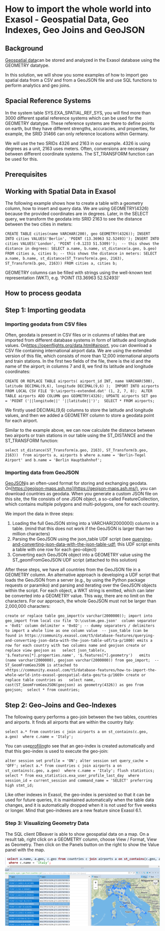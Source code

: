 # How to import the whole world into Exasol - Geospatial Data, Geo Indexes, Geo Joins and GeoJSON 
## Background

[Geospatial data](https://docs.exasol.com/sql_references/geospatialdata.htm)can be stored and analyzed in the Exasol database using the GEOMETRY datatype.

In this solution, we will show you some examples of how to import geo spatial data from a CSV and from a GeoJSON file and use SQL functions to perform analytics and geo joins.

## Spacial Reference Systems

In the system table SYS.EXA_SPATIAL_REF_SYS, you will find more than 3000 different spatial reference systems which can be used for the GEOMETRY datatype. These reference systems are there to define points on earth, but they have different strengths, accuracies, and properties, for example, the SRID 31466 can only reference locations within Germany.

We will use the two SRIDs 4326 and 2163 in our example. 4326 is using degrees as a unit, 2163 uses meters. Often, conversions are necessary between different coordinate systems. The ST_TRANSFORM function can be used for this.

## Prerequisites

## Working with Spatial Data in Exasol

The following example shows how to create a table with a geometry column, how to insert and query data. We are using GEOMETRY(4326) because the provided coordinates are in degrees. Later, in the SELECT query, we transform the geodata into SRID 2163 to see the distance between the two cities in meters:


```"code-sql"
CREATE TABLE cities(name VARCHAR(200), geo GEOMETRY(4326)); INSERT INTO cities VALUES('Berlin', 'POINT (13.36963 52.52493)'); INSERT INTO cities VALUES('London', 'POINT (-0.1233 51.5309)');  -- this shows the distance in degrees: SELECT a.name, b.name, st_distance(a.geo, b.geo) FROM cities a, cities b; -- this shows the distance in meters: SELECT a.name, b.name, st_distance(ST_Transform(a.geo, 2163),      ST_Transform(b.geo, 2163)) FROM cities a, cities b; 
```
GEOMETRY columns can be filled with strings using the well-known text representation (WKT), e.g. 'POINT (13.36963 52.52493)'

## How to process geodata

## Step 1: Importing geodata

### Importing geodata from CSV files

Often, geodata is present in CSV files or in colunms of tables that are imported from different database systems in form of latitude and longitude values. On<https://openflights.org/data.html#airport>, you can download a CSV file containing international airport data. We are using the extended version of this file, which consists of more than 12,000 international airports and train stations. In the first two fields of the file, there is the id and the name of the airport; in columns 7 and 8, we find its latitude and longitude coordinates:


```"code-sql"
CREATE OR REPLACE TABLE airports( airport_id INT, name VARCHAR(500), latitude DECIMAL(9,6), longitude DECIMAL(9,6) );  IMPORT INTO airports FROM LOCAL CSV FILE 'D:\airports-extended.dat' (1, 2, 7, 8);  ALTER TABLE airports ADD COLUMN geo GEOMETRY(4326); UPDATE airports SET geo = 'POINT ('||longitude||' '||latitude||')';  SELECT * FROM airports;
```
We firstly used DECIMAL(9,6) columns to store the latitude and longitude values, and then we added a GEOMETRY column to store a geodata point for each airport.

Similar to the example above, we can now calculate the distance between two airports or train stations in our table using the ST_DISTANCE and the ST_TRANSFORM function:


```"code-sql"
select st_distance(ST_Transform(a.geo, 2163), ST_Transform(b.geo, 2163))  from airports a, airports b where a.name = 'Berlin-Tegel Airport' and b.name = 'Berlin Hauptbahnhof'; 
```
### Importing data from GeoJSON

[GeoJSON](https://tools.ietf.org/html/rfc7946)is an often-used format for storing and exchanging geodata. On[https://geojson-maps.ash.ms](https://geojson-maps.ash.ms/), you can download countries as geodata. When you generate a custom JSON file on this site, the file consists of one JSON object, a so-called FeatureCollection, which contains multiple polygons and multi-polygons, one for each country.

We import the data in three steps:

1. Loading the full GeoJSON string into a VARCHAR(2000000) column in a table. (mind that this does not work if the GeoJSON is larger than two million characters)
2. Parsing the GeoJSON using the json_table UDF script (see [querying-and-converting-json-data-with-the-json-table-udf](https://community.exasol.com/t5/database-features/querying-and-converting-json-data-with-the-json-table-udf/ta-p/1800); this UDF script emits a table with one row for each geo-object)
3. Converting each GeoJSON object into a GEOMETRY value using the ST_geomFromGeoJSON UDF script (attached to this solution)

After these steps, we have all countries from the GeoJSON file in a GEOMETRY column. An alternative approach is developing a UDF script that loads the GeoJSON from a server (e.g., by using the Python package requests or paramiko) and parsing and iterating over the GeoJSON objects within the script. For each object, a WKT string is emitted, which can later be converted into a GEOMETRY value. This way, there are no limit on the characters. For our approach, the whole GeoJSON must not be larger than 2,000,000 characters:


```"code-sql"
create or replace table geo_import(v varchar(2000000)); import into geo_import from local csv file 'D:\custom.geo.json'  column separator = '0x01' column delimiter = '0x02'; -- dummy separaters / delimiters to import a whole line as one column value  -- json_table (can be found in https://community.exasol.com/t5/database-features/querying-and-converting-json-data-with-the-json-table-udf/ta-p/1800) emits a row for each country with two columns name and geojson create or replace view geojson as   select json_table(v, '$.features[*].properties.name', '$.features[*].geometry')   emits (name varchar(2000000), geojson varchar(2000000)) from geo_import;  -- ST_GeomFromGeoJSON is attached to <https://community.exasol.com/t5/database-features/how-to-import-the-whole-world-into-exasol-geospatial-data-geo/ta-p/1669> create or replace table countries as   select name, cast(ST_GeomFromGeoJSON(geojson) as geometry(4326)) as geo from geojson;  select * from countries; 
```
## Step 2: Geo-Joins and Geo-Indexes

The following query performs a geo-join between the two tables, countries and airports. It finds all airports that are within the country Italy:


```"code-sql"
select a.* from countries c join airports a on st_contains(c.geo, a.geo)  where c.name = 'Italy'; 
```
You can use[profiling](https://docs.exasol.com/database_concepts/profiling.htm)to see that an geo-index is created automatically and that this geo-index is used to execute the geo-join:


```"code-sql"
alter session set profile = 'ON'; alter session set query_cache = 'OFF'; select a.* from countries c join airports a on st_contains(c.geo, a.geo)  where c.name = 'Italy'; flush statistics; select * from exa_statistics.exa_user_profile_last_day  where session_id = current_session and command_name = 'SELECT' preferring high stmt_id; 
```
Like other indexes in Exasol, the geo-index is persisted so that it can be used for future queries, it is maintained automatically when the table data changes, and it is automatically dropped when it is not used for five weeks or longer. Mind that geo-indexes are a new feature since Exasol 6.1.

### Step 3: Visualizing Geometry Data

The SQL client DBeaver is able to show geospatial data on a map. On a result tab, right click on a GEOMETRY column, choose View / Format, View as Geometry. Then click on the Panels button on the right to show the Value panel with the map.

![](images/geo.png)

